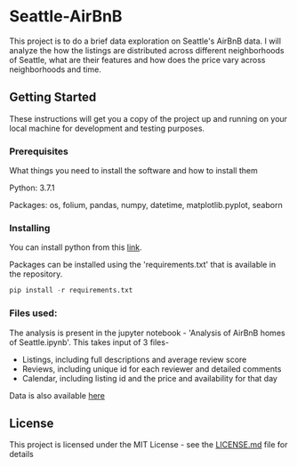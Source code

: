 # Seattle-AirBnB

This project is to do a brief data exploration on Seattle's AirBnB data. I will analyze the how the listings are distributed across different neighborhoods of Seattle, what are their features and how does the price vary across neighborhoods and time.

## Getting Started

These instructions will get you a copy of the project up and running on your local machine for development and testing purposes.

### Prerequisites

What things you need to install the software and how to install them

Python: 3.7.1

Packages: os, folium, pandas, numpy, datetime, matplotlib.pyplot, seaborn


### Installing

You can install python from this [link](https://www.python.org/downloads/release/python-371/).

Packages can be installed using the 'requirements.txt' that is available in the repository.

```python
pip install -r requirements.txt
```

### Files used:
The analysis is present in the jupyter notebook - 'Analysis of AirBnB homes of Seattle.ipynb'. This takes input of 3 files-

* Listings, including full descriptions and average review score
* Reviews, including unique id for each reviewer and detailed comments
* Calendar, including listing id and the price and availability for that day

Data is also available [here](https://www.kaggle.com/airbnb/seattle/data)


## License

This project is licensed under the MIT License - see the [LICENSE.md](https://github.com/Senrique/Seattle-AirBnB/blob/main/LICENSE) file for details
